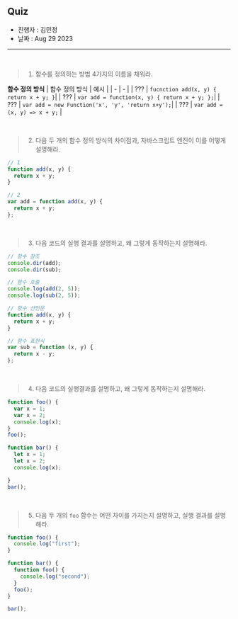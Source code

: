 ## Quiz

- 진행자 : 김민정
- 날짜 : Aug 29 2023

---

<!--
1. 질문은 이해하기 쉽고 명확하게 적는다.
2. 문제는 아래의 예시를 참고해 작성한다.
3. 문제의 정답은 주석으로 표기한다.
-->

<br />

> 1. 함수를 정의하는 방법 4가지의 이름을 채워라.

**함수 정의 방식**
| 함수 정의 방식 | 예시 |
| - | - |
| ??? | `fucnction add(x, y) { return x + y; }`|
| ??? | `var add = function(x, y) { return x + y; };`|
| ??? | `var add = new Function('x', 'y', 'return x+y');`|
| ??? | `var add = (x, y) => x + y;` |

<!--
함수 선언문, 함수 표현식, Function 생성자 함수, 화살표 함수
-->

<br />

> 2. 다음 두 개의 함수 정의 방식의 차이점과, 자바스크립트 엔진이 이를 어떻게 설명해라.

```jsx
// 1
function add(x, y) {
  return x + y;
}

// 2
var add = function add(x, y) {
  return x + y;
};
```

<!--
1번은 함수 선언문으로, 2번은 함수 표현식으로 함수를 정의했다.
1번은 함수 선언문으로서 함수 호이스팅이 일어나고, 자바스크립트 엔진이 함수 객체를 생성하며 함수 이름과 동일한 이름의 식별자를 암묵적으로 생성하고 이에 함수 객체를 할당한다.
2번은 함수 표현식으로서 변수 호이스팅이 일어나고, 값이 평가될 때 함수 객체가 생성되어 변수에 할당된다. 함수 표현식을 통해 함수 객체가 add라는 변수 식별자에 할당됨.
-->

<br />


> 3. 다음 코드의 실행 결과를 설명하고, 왜 그렇게 동작하는지 설명해라.

```jsx
// 함수 참조
console.dir(add);
console.dir(sub); 

// 함수 호출
console.log(add(2, 5));
console.log(sub(2, 5));

// 함수 선언문
function add(x, y) {
  return x + y;
}

// 함수 표현식
var sub = function (x, y) {
  return x - y;
};
```

<!--
console.dir 함수는 함수의 파라미터까지 출력하고, console.log는 함수 객체를 출력한다는 차이점이 있다.
다만 node.js 런타임에서는 dir 함수도 log와 같이 출력된다.

함수 선언문에서는 함수 호이스팅이 일어나 console.dir(add) 시 f add(x, y) 가 출력되고 console.log(add(2, 5))시 함수가 실행되어 반환값인 7이 출력된다.
한수 표현식에서는 변수 호이스팅이 일어나 sub 식별자가 undefined로 초기화 되어 console.dir(sub) 시 undefined가 출력된다.
console.log(sub(2, 5)) 에서는 undefined를 함수로서 호출하기 때문에 TypeError가 발생한다.
-->

<br />

> 4. 다음 코드의 실행결과를 설명하고, 왜 그렇게 동작하는지 설명해라.

```jsx
function foo() {
  var x = 1;
  var x = 2;
  console.log(x); 
}
foo();
```

```jsx
function bar() {
  let x = 1;
  let x = 2;
  console.log(x); 

}
bar();
```

<!--
foo 함수에서는 foo 함수 스코프의 지역변수인 x가 재선언이 가능한 키워드인 var를 사용했기 때문에 2가 출력된다.
bar 함수에서는 bar 함수 스코프의 지역변수인 x가 재선언이 불가한 키워드인 let을 사용하여 SntaxError: Identifier 'x' has already been declared가 발생한다.
-->

<br />

> 5. 다음 두 개의 `foo` 함수는 어떤 차이를 가지는지 설명하고, 실행 결과를 설명해라.

```jsx
function foo() {
  console.log("first");
}

function bar() {
  function foo() {
    console.log("second");
  }
  foo(); 
}

bar();
```

<!--
전역스코프에 foo라는 함수가 존재하고, bar라는 함수가 존재한다.
bar라는 함수 스코프에는 foo라는 지역 함수가 존재하고, bar 내부에서 foo를 참조하게 되면 지역 함수인 foo가 호출되어 second가 출력된다.
-->